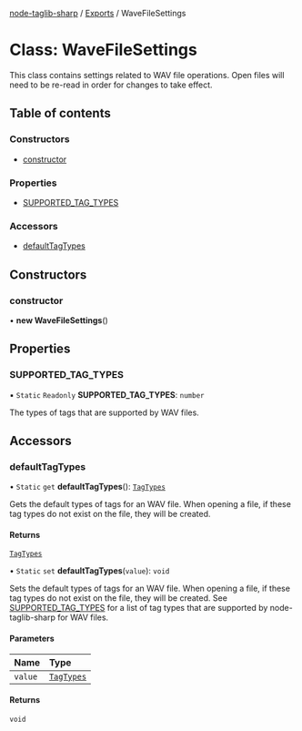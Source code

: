 [node-taglib-sharp](../README.md) / [Exports](../modules.md) / WaveFileSettings

# Class: WaveFileSettings

This class contains settings related to WAV file operations. Open files will need to be re-read
in order for changes to take effect.

## Table of contents

### Constructors

- [constructor](WaveFileSettings.md#constructor)

### Properties

- [SUPPORTED_TAG_TYPES](WaveFileSettings.md#supported_tag_types)

### Accessors

- [defaultTagTypes](WaveFileSettings.md#defaulttagtypes)

## Constructors

### constructor

• **new WaveFileSettings**()

## Properties

### SUPPORTED_TAG_TYPES

▪ `Static` `Readonly` **SUPPORTED_TAG_TYPES**: `number`

The types of tags that are supported by WAV files.

## Accessors

### defaultTagTypes

• `Static` `get` **defaultTagTypes**(): [`TagTypes`](../enums/TagTypes.md)

Gets the default types of tags for an WAV file. When opening a file, if these tag types do
not exist on the file, they will be created.

#### Returns

[`TagTypes`](../enums/TagTypes.md)

• `Static` `set` **defaultTagTypes**(`value`): `void`

Sets the default types of tags for an WAV file. When opening a file, if these tag types do
not exist on the file, they will be created. See [SUPPORTED_TAG_TYPES](WaveFileSettings.md#supported_tag_types) for a list of tag
types that are supported by node-taglib-sharp for WAV files.

#### Parameters

| Name    | Type                               |
| :------ | :--------------------------------- |
| `value` | [`TagTypes`](../enums/TagTypes.md) |

#### Returns

`void`
